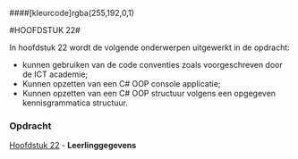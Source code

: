 ####[kleurcode]rgba(255,192,0,1)

#HOOFDSTUK 22#

In hoofdstuk 22 wordt de volgende onderwerpen uitgewerkt in de opdracht:

- kunnen gebruiken van de code conventies zoals voorgeschreven door de ICT academie;
- Kunnen opzetten van een C# OOP console applicatie;
- Kunnen opzetten van een C# OOP structuur volgens een opgegeven kennisgrammatica structuur.

### Opdracht

[Hoofdstuk 22](https://elo.kw1c.nl/CMS/Studie/811%20ICT-Academie/811%20VakkenInhoud/%5BB.08%20C++%5D%20C++/25187%20%C2%A0%20Applicatie-%20en%20mediaontwikkelaar/Periode%2008/Productie/02.%20Opdrachten/22_Leerlinggevens.xlsx) - **Leerlinggegevens**
